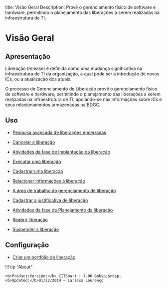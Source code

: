 title: Visão Geral
Description: Provê o gerenciamento físico de software e hardware, permitindo o planejamento das liberações a serem realizadas na infraestrutura de TI.
# Visão Geral


Apresentação
------------

Liberação (release) é definida como uma mudança significativa na infraestrutura
de TI da organização, a qual pode ser a introdução de novos ICs, ou a
atualização dos atuais.

O processo de Gerenciamento de Liberação provê o gerenciamento físico de
software e hardware, permitindo o planejamento das liberações a serem realizadas
na infraestrutura de TI, apoiando-se nas informações sobre ICs e seus
relacionamentos armazenadas na BDGC.


Uso
-------

- [Pesquisa avançada de liberações encerradas](/pt-br/citsmart-7/processes/release/use/advanced-search-for-release.html)
 
- [Cancelar a liberação](/pt-br/citsmart-7/processes/release/use/cancel-release.html)

- [Atividades da fase de Implantação da liberação](/pt-br/citsmart-7/processes/release/use/deployment-release-activities.html)

- [Executar uma liberação](/pt-br/citsmart-7/processes/release/use/execute-release.html)

- [Cadastrar uma liberação](/pt-br/citsmart-7/processes/release/use/register-release-request.html)

- [Relacionar informações à liberação](/pt-br/citsmart-7/processes/release/use/relate-information-to-release.html)
   
- [A área de trabalho do gerenciamento de liberação](/pt-br/citsmart-7/processes/release/use/release-desktop.html)
   
- [Cadastrar a justificativa de liberação](/pt-br/citsmart-7/processes/release/use/release-justification.html)

- [Atividades da fase de Planejamento da liberação](/pt-br/citsmart-7/processes/release/use/release-planning-activities.html)
   
- [Reabrir liberação](/pt-br/citsmart-7/processes/release/use/reopen-release.html)

- [Suspender a liberação](/pt-br/citsmart-7/processes/release/use/suspend-release.html)

Configuração
-----------------

- [Criar um portfólio de liberação](/pt-br/citsmart-7/processes/release/configuration/release-portfolio.html)
  
!!! tip "About"

    <b>Product/Version:</b> CITSmart | 7.00 &nbsp;&nbsp;
    <b>Updated:</b>01/22/2019 – Larissa Lourenço

